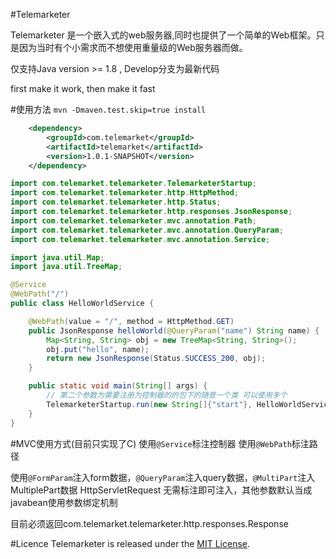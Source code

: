 #Telemarketer

Telemarketer 是一个嵌入式的web服务器,同时也提供了一个简单的Web框架。只是因为当时有个小需求而不想使用重量级的Web服务器而做。

仅支持Java version >= 1.8 , Develop分支为最新代码

first make it work, then make it fast

#使用方法
`mvn -Dmaven.test.skip=true install`
```xml
    <dependency>
        <groupId>com.telemarket</groupId>
        <artifactId>telemarket</artifactId>
        <version>1.0.1-SNAPSHOT</version>
    </dependency>
```

``` java
import com.telemarket.telemarketer.TelemarketerStartup;
import com.telemarket.telemarketer.http.HttpMethod;
import com.telemarket.telemarketer.http.Status;
import com.telemarket.telemarketer.http.responses.JsonResponse;
import com.telemarket.telemarketer.mvc.annotation.Path;
import com.telemarket.telemarketer.mvc.annotation.QueryParam;
import com.telemarket.telemarketer.mvc.annotation.Service;

import java.util.Map;
import java.util.TreeMap;

@Service
@WebPath("/")
public class HelloWorldService {

    @WebPath(value = "/", method = HttpMethod.GET)
    public JsonResponse helloWorld(@QueryParam("name") String name) {
        Map<String, String> obj = new TreeMap<String, String>();
        obj.put("hello", name);
        return new JsonResponse(Status.SUCCESS_200, obj);
    }

    public static void main(String[] args) {
        // 第二个参数为需要注册为控制器的的包下的随意一个类 可以使用多个
        TelemarketerStartup.run(new String[]{"start"}, HelloWorldService.class);
    }
}


```

#MVC使用方式(目前只实现了C)
使用`@Service`标注控制器
使用`@WebPath`标注路径

使用`@FormParam`注入form数据，`@QueryParam`注入query数据，`@MultiPart`注入MultiplePart数据
HttpServletRequest 无需标注即可注入，其他参数默认当成javabean使用参数绑定机制

目前必须返回com.telemarket.telemarketer.http.responses.Response

#Licence
Telemarketer is released under the [MIT License](http://www.opensource.org/licenses/MIT).